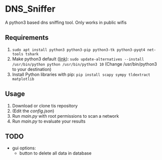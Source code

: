 # DNS_Sniffer
A python3 based dns sniffing tool. Only works in public wifis

## Requirements
1. `sudo apt install python3 python3-pip python3-tk python3-pyqt4 net-tools tshark`
2. Make python3 default ([link](https://askubuntu.com/questions/320996/how-to-make-python-program-command-execute-python-3#answer-460578)): `sudo update-alternatives --install /usr/bin/python python /usr/bin/python3 10` (Change /usr/bin/python3 to your destination)
3. Install Python libraries with pip: `pip install scapy sympy tldextract matplotlib` 

## Usage
1. Download or clone tis repository
1. (Edit the *config.json*) 
1. Run *main.py* with root permissions to scan a network
1. Run *main.py* to evaluate your results


## TODO
- gui options: 
  - button to delete all data in database
